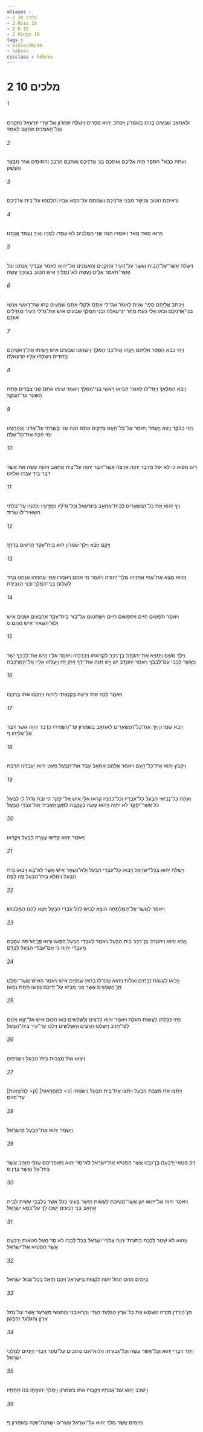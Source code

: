 ```yaml
---
aliases : 
- 2 מלכים 10
- 2 Rois 10
- 2 R 10
- 2 Kings 10
tags : 
- Bible/2R/10
- hébreu
cssclass : hébreu
---
```


# 2 מלכים 10

###### 1
וּלְאַחְאָב שִׁבְעִים בָּנִים בְּשֹׁמְרֹון וַיִּכְתֹּב יֵהוּא סְפָרִים וַיִּשְׁלַח שֹׁמְרֹון אֶל־שָׂרֵי יִזְרְעֶאל הַזְּקֵנִים וְאֶל־הָאֹמְנִים אַחְאָב לֵאמֹר׃
###### 2
וְעַתָּה כְּבֹא* הַסֵּפֶר הַזֶּה אֲלֵיכֶם וְאִתְּכֶם בְּנֵי אֲדֹנֵיכֶם וְאִתְּכֶם הָרֶכֶב וְהַסּוּסִים וְעִיר מִבְצָר וְהַנָּשֶׁק׃
###### 3
וּרְאִיתֶם הַטֹּוב וְהַיָּשָׁר מִבְּנֵי אֲדֹנֵיכֶם וְשַׂמְתֶּם עַל־כִּסֵּא אָבִיו וְהִלָּחֲמוּ עַל־בֵּית אֲדֹנֵיכֶם׃
###### 4
וַיִּרְאוּ מְאֹד מְאֹד וַיֹּאמְרוּ הִנֵּה שְׁנֵי הַמְּלָכִים לֹא עָמְדוּ לְפָנָיו וְאֵיךְ נַעֲמֹד אֲנָחְנוּ׃
###### 5
וַיִּשְׁלַח אֲשֶׁר־עַל־הַבַּיִת וַאֲשֶׁר עַל־הָעִיר וְהַזְּקֵנִים וְהָאֹמְנִים אֶל־יֵהוּא לֵאמֹר עֲבָדֶיךָ אֲנַחְנוּ וְכֹל אֲשֶׁר־תֹּאמַר אֵלֵינוּ נַעֲשֶׂה לֹא־נַמְלִיךְ אִישׁ הַטֹּוב בְּעֵינֶיךָ עֲשֵׂה׃
###### 6
וַיִּכְתֹּב אֲלֵיהֶם סֵפֶר שֵׁנִית לֵאמֹר אִם־לִי אַתֶּם וּלְקֹלִי אַתֶּם שֹׁמְעִים קְחוּ אֶת־רָאשֵׁי אַנְשֵׁי בְנֵי־אֲדֹנֵיכֶם וּבֹאוּ אֵלַי כָּעֵת מָחָר יִזְרְעֶאלָה וּבְנֵי הַמֶּלֶךְ שִׁבְעִים אִישׁ אֶת־גְּדֹלֵי הָעִיר מְגַדְּלִים אֹותָם׃
###### 7
וַיְהִי כְּבֹא הַסֵּפֶר אֲלֵיהֶם וַיִּקְחוּ אֶת־בְּנֵי הַמֶּלֶךְ וַיִּשְׁחֲטוּ שִׁבְעִים אִישׁ וַיָּשִׂימוּ אֶת־רָאשֵׁיהֶם בַּדּוּדִים וַיִּשְׁלְחוּ אֵלָיו יִזְרְעֶאלָה׃
###### 8
וַיָּבֹא הַמַּלְאָךְ וַיַּגֶּד־לֹו לֵאמֹר הֵבִיאוּ רָאשֵׁי בְנֵי־הַמֶּלֶךְ וַיֹּאמֶר שִׂימוּ אֹתָם שְׁנֵי צִבֻּרִים פֶּתַח הַשַּׁעַר עַד־הַבֹּקֶר׃
###### 9
וַיְהִי בַבֹּקֶר וַיֵּצֵא וַיַּעֲמֹד וַיֹּאמֶר אֶל־כָּל־הָעָם צַדִּקִים אַתֶּם הִנֵּה אֲנִי קָשַׁרְתִּי עַל־אֲדֹנִי וָאֶהְרְגֵהוּ וּמִי הִכָּה אֶת־כָּל־אֵלֶּה׃
###### 10
דְּעוּ אֵפֹוא כִּי לֹא יִפֹּל מִדְּבַר יְהוָה אַרְצָה אֲשֶׁר־דִּבֶּר יְהוָה עַל־בֵּית אַחְאָב וַיהוָה עָשָׂה אֵת אֲשֶׁר דִּבֶּר בְּיַד עַבְדֹּו אֵלִיָּהוּ׃
###### 11
וַיַּךְ יֵהוּא אֵת כָּל־הַנִּשְׁאָרִים לְבֵית־אַחְאָב בְּיִזְרְעֶאל וְכָל־גְּדֹלָיו וּמְיֻדָּעָיו וְכֹהֲנָיו עַד־בִּלְתִּי הִשְׁאִיר־לֹו שָׂרִיד׃
###### 12
וַיָּקָם וַיָּבֹא וַיֵּלֶךְ שֹׁמְרֹון הוּא בֵּית־עֵקֶד הָרֹעִים בַּדָּרֶךְ׃
###### 13
וְיֵהוּא מָצָא אֶת־אֲחֵי אֲחַזְיָהוּ מֶלֶךְ־יְהוּדָה וַיֹּאמֶר מִי אַתֶּם וַיֹּאמְרוּ אֲחֵי אֲחַזְיָהוּ אֲנַחְנוּ וַנֵּרֶד לִשְׁלֹום בְּנֵי־הַמֶּלֶךְ וּבְנֵי הַגְּבִירָה׃
###### 14
וַיֹּאמֶר תִּפְשׂוּם חַיִּים וַיִּתְפְּשׂוּם חַיִּים וַיִּשְׁחָטוּם אֶל־בֹּור בֵּית־עֵקֶד אַרְבָּעִים וּשְׁנַיִם אִישׁ וְלֹא־הִשְׁאִיר אִישׁ מֵהֶם׃ ס
###### 15
וַיֵּלֶךְ מִשָּׁם וַיִּמְצָא אֶת־יְהֹונָדָב בֶּן־רֵכָב לִקְרָאתֹו וַיְבָרְכֵהוּ וַיֹּאמֶר אֵלָיו הֲיֵשׁ אֶת־לְבָבְךָ יָשָׁר כַּאֲשֶׁר לְבָבִי עִם־לְבָבֶךָ וַיֹּאמֶר יְהֹונָדָב יֵשׁ וָיֵשׁ תְּנָה אֶת־יָדֶךָ וַיִּתֵּן יָדֹו וַיַּעֲלֵהוּ אֵלָיו אֶל־הַמֶּרְכָּבָה׃
###### 16
וַיֹּאמֶר לְכָה אִתִּי וּרְאֵה בְּקִנְאָתִי לַיהוָה וַיַּרְכִּבוּ אֹתֹו בְּרִכְבֹּו׃
###### 17
וַיָּבֹא שֹׁמְרֹון וַיַּךְ אֶת־כָּל־הַנִּשְׁאָרִים לְאַחְאָב בְּשֹׁמְרֹון עַד־הִשְׁמִידֹו כִּדְבַר יְהוָה אֲשֶׁר דִּבֶּר אֶל־אֵלִיָּהוּ׃ ף
###### 18
וַיִּקְבֹּץ יֵהוּא אֶת־כָּל־הָעָם וַיֹּאמֶר אֲלֵהֶם אַחְאָב עָבַד אֶת־הַבַּעַל מְעָט יֵהוּא יַעַבְדֶנּוּ הַרְבֵּה׃
###### 19
וְעַתָּה כָל־נְבִיאֵי הַבַּעַל כָּל־עֹבְדָיו וְכָל־כֹּהֲנָיו קִרְאוּ אֵלַי אִישׁ אַל־יִפָּקֵד כִּי זֶבַח גָּדֹול לִי לַבַּעַל כֹּל אֲשֶׁר־יִפָּקֵד לֹא יִחְיֶה וְיֵהוּא עָשָׂה בְעָקְבָּה לְמַעַן הַאֲבִיד אֶת־עֹבְדֵי הַבָּעַל׃
###### 20
וַיֹּאמֶר יֵהוּא קַדְּשׁוּ עֲצָרָה לַבַּעַל וַיִּקְרָאוּ׃
###### 21
וַיִּשְׁלַח יֵהוּא בְּכָל־יִשְׂרָאֵל וַיָּבֹאוּ כָּל־עֹבְדֵי הַבַּעַל וְלֹא־נִשְׁאַר אִישׁ אֲשֶׁר לֹא־בָא וַיָּבֹאוּ בֵּית הַבַּעַל וַיִּמָּלֵא בֵית־הַבַּעַל פֶּה לָפֶה׃
###### 22
וַיֹּאמֶר לַאֲשֶׁר עַל־הַמֶּלְתָּחָה הֹוצֵא לְבוּשׁ לְכֹל עֹבְדֵי הַבָּעַל וַיֹּצֵא לָהֶם הַמַּלְבּוּשׁ׃
###### 23
וַיָּבֹא יֵהוּא וִיהֹונָדָב בֶּן־רֵכָב בֵּית הַבָּעַל וַיֹּאמֶר לְעֹבְדֵי הַבַּעַל חַפְּשׂוּ וּרְאוּ פֶּן־יֶשׁ־פֹּה עִםָּכֶם מֵעַבְדֵי יְהוָה כִּי אִם־עֹבְדֵי הַבַּעַל לְבַדָּם׃
###### 24
וַיָּבֹאוּ לַעֲשֹׂות זְבָחִים וְעֹלֹות וְיֵהוּא שָׂם־לֹו בַחוּץ שְׁמֹנִים אִישׁ וַיֹּאמֶר הָאִישׁ אֲשֶׁר־יִמָּלֵט מִן־הָאֲנָשִׁים אֲשֶׁר אֲנִי מֵבִיא עַל־יְדֵיכֶם נַפְשֹׁו תַּחַת נַפְשֹׁו׃
###### 25
וַיְהִי כְּכַלֹּתֹו לַעֲשֹׂות הָעֹלָה וַיֹּאמֶר יֵהוּא לָרָצִים וְלַשָּׁלִשִׁים בֹּאוּ הַכּוּם אִישׁ אַל־יֵצֵא וַיַּכּוּם לְפִי־חָרֶב וַיַּשְׁלִכוּ הָרָצִים וְהַשָּׁלִשִׁים וַיֵּלְכוּ עַד־עִיר בֵּית־הַבָּעַל׃
###### 26
וַיֹּצִאוּ אֶת־מַצְּבֹות בֵּית־הַבַּעַל וַיִּשְׂרְפוּהָ׃
###### 27
וַיִּתְּצוּ אֵת מַצְּבַת הַבָּעַל וַיִּתְּצוּ אֶת־בֵּית הַבַּעַל וַיְשִׂמֻהוּ [כ= לְמַחֲרָאֹות] [ק= לְמֹוצָאֹות] עַד־הַיֹּום׃
###### 28
וַיַּשְׁמֵד יֵהוּא אֶת־הַבַּעַל מִיִּשְׂרָאֵל׃
###### 29
רַק חֲטָאֵי יָרָבְעָם בֶּן־נְבָט אֲשֶׁר הֶחֱטִיא אֶת־יִשְׂרָאֵל לֹא־סָר יֵהוּא מֵאַחֲרֵיהֶם עֶגְלֵי הַזָּהָב אֲשֶׁר בֵּית־אֵל וַאֲשֶׁר בְּדָן׃ ס
###### 30
וַיֹּאמֶר יְהוָה אֶל־יֵהוּא יַעַן אֲשֶׁר־הֱטִיבֹתָ לַעֲשֹׂות הַיָּשָׁר בְּעֵינַי כְּכֹל אֲשֶׁר בִּלְבָבִי עָשִׂיתָ לְבֵית אַחְאָב בְּנֵי רְבִעִים יֵשְׁבוּ לְךָ עַל־כִּסֵּא יִשְׂרָאֵל׃
###### 31
וְיֵהוּא לֹא שָׁמַר לָלֶכֶת בְּתֹורַת־יְהוָה אֱלֹהֵי־יִשְׂרָאֵל בְּכָל־לְבָבֹו לֹא סָר מֵעַל חַטֹּאות יָרָבְעָם אֲשֶׁר הֶחֱטִיא אֶת־יִשְׂרָאֵל׃
###### 32
בַּיָּמִים הָהֵם הֵחֵל יְהוָה לְקַצֹּות בְּיִשְׂרָאֵל וַיַּכֵּם חֲזָאֵל בְּכָל־גְּבוּל יִשְׂרָאֵל׃
###### 33
מִן־הַיַּרְדֵּן מִזְרַח הַשֶּׁמֶשׁ אֵת כָּל־אֶרֶץ הַגִּלְעָד הַגָּדִי וְהָרֻאובֵנִי וְהַמְנַשִּׁי מֵעֲרֹעֵר אֲשֶׁר עַל־נַחַל אַרְןֹן וְהַגִּלְעָד וְהַבָּשָׁן׃
###### 34
וְיֶתֶר דִּבְרֵי יֵהוּא וְכָל־אֲשֶׁר עָשָׂה וְכָל־גְּבוּרָתֹו הֲלֹוא־הֵם כְּתוּבִים עַל־סֵפֶר דִּבְרֵי הַיָּמִים לְמַלְכֵי יִשְׂרָאֵל׃
###### 35
וַיִּשְׁכַּב יֵהוּא עִם־אֲבֹתָיו וַיִּקְבְּרוּ אֹתֹו בְּשֹׁמְרֹון וַיִּמְלֹךְ יְהֹואָחָז בְּנֹו תַּחְתָּיו׃
###### 36
וְהַיָּמִים אֲשֶׁר מָלַךְ יֵהוּא עַל־יִשְׂרָאֵל עֶשְׂרִים וּשְׁמֹנֶה־שָׁנָה בְּשֹׁמְרֹון׃ ף
